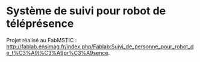 # Système de suivi pour robot de téléprésence

Projet réalisé au FabMSTIC : http://fablab.ensimag.fr/index.php/Fablab:Suivi_de_personne_pour_robot_de_t%C3%A9l%C3%A9pr%C3%A9sence.
